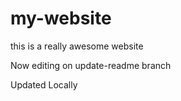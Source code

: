 # my-website

this is a really awesome website

Now editing on update-readme branch

Updated Locally